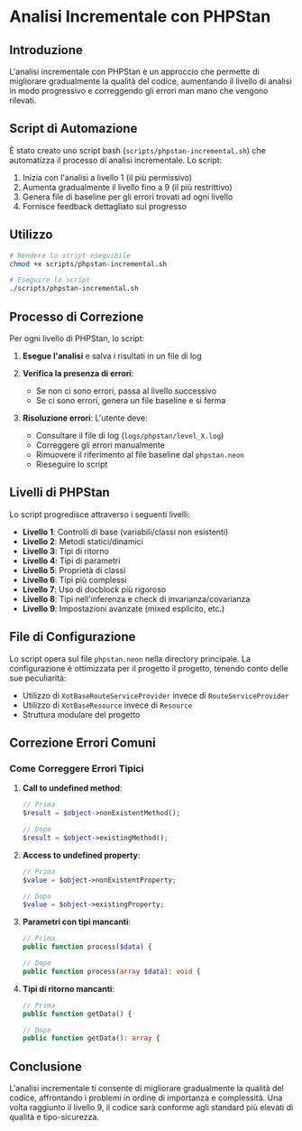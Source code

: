 # Analisi Incrementale con PHPStan

## Introduzione

L'analisi incrementale con PHPStan è un approccio che permette di migliorare gradualmente la qualità del codice, aumentando il livello di analisi in modo progressivo e correggendo gli errori man mano che vengono rilevati.

## Script di Automazione

È stato creato uno script bash (`scripts/phpstan-incremental.sh`) che automatizza il processo di analisi incrementale. Lo script:

1. Inizia con l'analisi a livello 1 (il più permissivo)
2. Aumenta gradualmente il livello fino a 9 (il più restrittivo)
3. Genera file di baseline per gli errori trovati ad ogni livello
4. Fornisce feedback dettagliato sul progresso

## Utilizzo

```bash
# Rendere lo script eseguibile
chmod +x scripts/phpstan-incremental.sh

# Eseguire lo script
./scripts/phpstan-incremental.sh
```

## Processo di Correzione

Per ogni livello di PHPStan, lo script:

1. **Esegue l'analisi** e salva i risultati in un file di log
2. **Verifica la presenza di errori**:
   - Se non ci sono errori, passa al livello successivo
   - Se ci sono errori, genera un file baseline e si ferma

3. **Risoluzione errori**: L'utente deve:
   - Consultare il file di log (`logs/phpstan/level_X.log`)
   - Correggere gli errori manualmente
   - Rimuovere il riferimento al file baseline dal `phpstan.neon`
   - Rieseguire lo script

## Livelli di PHPStan

Lo script progredisce attraverso i seguenti livelli:

- **Livello 1**: Controlli di base (variabili/classi non esistenti)
- **Livello 2**: Metodi statici/dinamici
- **Livello 3**: Tipi di ritorno
- **Livello 4**: Tipi di parametri
- **Livello 5**: Proprietà di classi
- **Livello 6**: Tipi più complessi
- **Livello 7**: Uso di docblock più rigoroso
- **Livello 8**: Tipi nell'inferenza e check di invarianza/covarianza
- **Livello 9**: Impostazioni avanzate (mixed esplicito, etc.)

## File di Configurazione

Lo script opera sul file `phpstan.neon` nella directory principale. La configurazione è ottimizzata per il progetto il progetto, tenendo conto delle sue peculiarità:

- Utilizzo di `XotBaseRouteServiceProvider` invece di `RouteServiceProvider`
- Utilizzo di `XotBaseResource` invece di `Resource`
- Struttura modulare del progetto

## Correzione Errori Comuni

### Come Correggere Errori Tipici

1. **Call to undefined method**:
   ```php
   // Prima
   $result = $object->nonExistentMethod();
   
   // Dopo
   $result = $object->existingMethod();
   ```

2. **Access to undefined property**:
   ```php
   // Prima
   $value = $object->nonExistentProperty;
   
   // Dopo
   $value = $object->existingProperty;
   ```

3. **Parametri con tipi mancanti**:
   ```php
   // Prima
   public function process($data) {
   
   // Dopo
   public function process(array $data): void {
   ```

4. **Tipi di ritorno mancanti**:
   ```php
   // Prima
   public function getData() {
   
   // Dopo
   public function getData(): array {
   ```

## Conclusione

L'analisi incrementale ti consente di migliorare gradualmente la qualità del codice, affrontando i problemi in ordine di importanza e complessità. Una volta raggiunto il livello 9, il codice sarà conforme agli standard più elevati di qualità e tipo-sicurezza. 